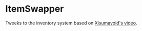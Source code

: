 # ItemSwapper

Tweeks to the inventory system based on [Xisumavoid's video](https://www.youtube.com/watch?v=A6DvnFCW5FY).